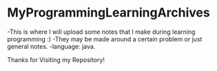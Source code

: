 # MyProgrammingLearningArchives

-This is where I will upload some notes that I make during learning programming :)
-They may be made around a certain problem or just general notes.
-language: java.

Thanks for Visiting my Repository!
